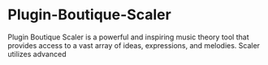 # Plugin-Boutique-Scaler
Plugin Boutique Scaler is a powerful and inspiring music theory tool that provides access to a vast array of ideas, expressions, and melodies. Scaler utilizes advanced
